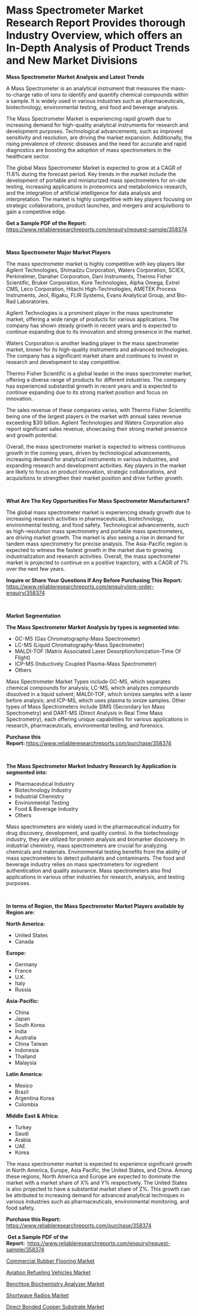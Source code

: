 <p><h1>Mass Spectrometer Market Research Report Provides thorough Industry Overview, which offers an In-Depth Analysis of Product Trends and New Market Divisions</h1></p><p><strong>Mass Spectrometer Market Analysis and Latest Trends</strong></p>
<p><p>A Mass Spectrometer is an analytical instrument that measures the mass-to-charge ratio of ions to identify and quantify chemical compounds within a sample. It is widely used in various industries such as pharmaceuticals, biotechnology, environmental testing, and food and beverage analysis.</p><p>The Mass Spectrometer Market is experiencing rapid growth due to increasing demand for high-quality analytical instruments for research and development purposes. Technological advancements, such as improved sensitivity and resolution, are driving the market expansion. Additionally, the rising prevalence of chronic diseases and the need for accurate and rapid diagnostics are boosting the adoption of mass spectrometers in the healthcare sector.</p><p>The global Mass Spectrometer Market is expected to grow at a CAGR of 11.6% during the forecast period. Key trends in the market include the development of portable and miniaturized mass spectrometers for on-site testing, increasing applications in proteomics and metabolomics research, and the integration of artificial intelligence for data analysis and interpretation. The market is highly competitive with key players focusing on strategic collaborations, product launches, and mergers and acquisitions to gain a competitive edge.</p></p>
<p><strong>Get a Sample PDF of the Report:&nbsp;</strong> <a href="https://www.reliableresearchreports.com/enquiry/request-sample/358374">https://www.reliableresearchreports.com/enquiry/request-sample/358374</a></p>
<p>&nbsp;</p>
<p><strong>Mass Spectrometer Major Market Players</strong></p>
<p><p>The mass spectrometer market is highly competitive with key players like Agilent Technologies, Shimadzu Corporation, Waters Corporation, SCIEX, Perkinelmer, Danaher Corporation, Dani Instruments, Thermo Fisher Scientific, Bruker Corporation, Kore Technologies, Alpha Omega, Extrel CMS, Leco Corporation, Hitachi High-Technologies, AMETEK Process Instruments, Jeol, Rigaku, FLIR Systems, Evans Analytical Group, and Bio-Rad Laboratories.</p><p>Agilent Technologies is a prominent player in the mass spectrometer market, offering a wide range of products for various applications. The company has shown steady growth in recent years and is expected to continue expanding due to its innovation and strong presence in the market.</p><p>Waters Corporation is another leading player in the mass spectrometer market, known for its high-quality instruments and advanced technologies. The company has a significant market share and continues to invest in research and development to stay competitive.</p><p>Thermo Fisher Scientific is a global leader in the mass spectrometer market, offering a diverse range of products for different industries. The company has experienced substantial growth in recent years and is expected to continue expanding due to its strong market position and focus on innovation.</p><p>The sales revenue of these companies varies, with Thermo Fisher Scientific being one of the largest players in the market with annual sales revenue exceeding $30 billion. Agilent Technologies and Waters Corporation also report significant sales revenue, showcasing their strong market presence and growth potential. </p><p>Overall, the mass spectrometer market is expected to witness continuous growth in the coming years, driven by technological advancements, increasing demand for analytical instruments in various industries, and expanding research and development activities. Key players in the market are likely to focus on product innovation, strategic collaborations, and acquisitions to strengthen their market position and drive further growth.</p></p>
<p>&nbsp;</p>
<p><strong>What Are The Key Opportunities For Mass Spectrometer Manufacturers?</strong></p>
<p><p>The global mass spectrometer market is experiencing steady growth due to increasing research activities in pharmaceuticals, biotechnology, environmental testing, and food safety. Technological advancements, such as high-resolution mass spectrometry and portable mass spectrometers, are driving market growth. The market is also seeing a rise in demand for tandem mass spectrometry for precise analysis. The Asia-Pacific region is expected to witness the fastest growth in the market due to growing industrialization and research activities. Overall, the mass spectrometer market is projected to continue on a positive trajectory, with a CAGR of 7% over the next few years.</p></p>
<p><strong>Inquire or Share Your Questions If Any Before Purchasing This Report:</strong> <a href="https://www.reliableresearchreports.com/enquiry/pre-order-enquiry/358374">https://www.reliableresearchreports.com/enquiry/pre-order-enquiry/358374</a></p>
<p>&nbsp;</p>
<p><strong>Market Segmentation</strong></p>
<p><strong>The Mass Spectrometer Market Analysis by types is segmented into:</strong></p>
<p><ul><li>GC-MS (Gas Chromatography-Mass Spectrometer)</li><li>LC-MS (Liquid Chromatography-Mass Spectrometer)</li><li>MALDI-TOF (Matrix Associated Laser Desorption/Ionization-Time Of Flight)</li><li>ICP-MS (Inductively Coupled Plasma-Mass Spectrometer)</li><li>Others</li></ul></p>
<p><p>Mass Spectrometer Market Types include GC-MS, which separates chemical compounds for analysis; LC-MS, which analyzes compounds dissolved in a liquid solvent; MALDI-TOF, which ionizes samples with a laser before analysis; and ICP-MS, which uses plasma to ionize samples. Other types of Mass Spectrometers include SIMS (Secondary Ion Mass Spectrometry) and DART-MS (Direct Analysis in Real Time Mass Spectrometry), each offering unique capabilities for various applications in research, pharmaceuticals, environmental testing, and forensics.</p></p>
<p><strong>Purchase this Report:&nbsp;</strong><a href="https://www.reliableresearchreports.com/purchase/358374">https://www.reliableresearchreports.com/purchase/358374</a></p>
<p>&nbsp;</p>
<p><strong>The Mass Spectrometer Market Industry Research by Application is segmented into:</strong></p>
<p><ul><li>Pharmaceutical Industry</li><li>Biotechnology Industry</li><li>Industrial Chemistry</li><li>Environmental Testing</li><li>Food & Beverage Industry</li><li>Others</li></ul></p>
<p><p>Mass spectrometers are widely used in the pharmaceutical industry for drug discovery, development, and quality control. In the biotechnology industry, they are utilized for protein analysis and biomarker discovery. In industrial chemistry, mass spectrometers are crucial for analyzing chemicals and materials. Environmental testing benefits from the ability of mass spectrometers to detect pollutants and contaminants. The food and beverage industry relies on mass spectrometers for ingredient authentication and quality assurance. Mass spectrometers also find applications in various other industries for research, analysis, and testing purposes.</p></p>
<p>&nbsp;</p>
<p><strong>In terms of Region, the Mass Spectrometer Market Players available by Region are:</strong></p>
<p>
    <p> <strong> North America: </strong>
        <ul>
            <li>United States</li>
            <li>Canada</li>
        </ul>
        </p> 
    <p> <strong> Europe: </strong>
        <ul>
            <li>Germany</li>
            <li>France</li>
            <li>U.K.</li>
            <li>Italy</li>
            <li>Russia</li>
        </ul>
        </p> 
    <p> <strong> Asia-Pacific: </strong>
        <ul>
            <li>China</li>
            <li>Japan</li>
            <li>South Korea</li>
            <li>India</li>
            <li>Australia</li>
            <li>China Taiwan</li>
            <li>Indonesia</li>
            <li>Thailand</li>
            <li>Malaysia</li>
        </ul>
        </p> 
    <p> <strong> Latin America: </strong>
        <ul>
            <li>Mexico</li>
            <li>Brazil</li>
            <li>Argentina Korea</li>
            <li>Colombia</li>
        </ul>
        </p> 
    <p> <strong> Middle East & Africa: </strong>
        <ul>
            <li>Turkey</li>
            <li>Saudi</li>
            <li>Arabia</li>
            <li>UAE</li>
            <li>Korea</li>
        </ul>
    </p>
    </p>
<p><p>The mass spectrometer market is expected to experience significant growth in North America, Europe, Asia Pacific, the United States, and China. Among these regions, North America and Europe are expected to dominate the market with a market share of X% and Y% respectively. The United States is also projected to have a substantial market share of Z%. This growth can be attributed to increasing demand for advanced analytical techniques in various industries such as pharmaceuticals, environmental monitoring, and food safety.</p></p>
<p><strong>Purchase this Report: </strong><a href="https://www.reliableresearchreports.com/purchase/358374">https://www.reliableresearchreports.com/purchase/358374</a></p>
<p>&nbsp;<strong>Get a Sample PDF of the Report:&nbsp;&nbsp;</strong><a href="https://www.reliableresearchreports.com/enquiry/request-sample/358374">https://www.reliableresearchreports.com/enquiry/request-sample/358374</a></p>
<p><strong></strong></p>
<p><p><a href="https://view.publitas.com/reportprime-1/commercial-rubber-flooring-market-provides-detailed-segmentation-of-this-market-based-on-type-application-and-region-and-forecast-for-the-period-from-2024-2031/">Commercial Rubber Flooring Market</a></p><p><a href="https://lydian-appliance-61d.notion.site/Aviation-Refueling-Vehicles-Market-Research-Report-Provides-Critical-Insights-that-can-help-Shape-Bu-f5f6e6183ee64825aecef79b305b9856">Aviation Refueling Vehicles Market</a></p><p><a href="https://extreme-scabiosa-c81.notion.site/Benchtop-Biochemistry-Analyzer-Market-Research-Report-The-Key-To-Successful-Business-Strategy-Forec-02b82dbc903a4be2a7cf0f9033690d0f">Benchtop Biochemistry Analyzer Market</a></p><p><a href="https://view.publitas.com/reportprime-1/shortwave-radios-market-size-reflecting-a-forecast-till-2031-market-by-type-by-application-and-by-geography/">Shortwave Radios Market</a></p><p><a href="https://carnation-joke-41f.notion.site/Direct-Bonded-Copper-Substrate-Market-Growth-Market-Trends-COVID-19-Impact-and-Forecasts-for-peri-3678d51b415643b29d93e5cf74ec7573">Direct Bonded Copper Substrate Market</a></p></p>